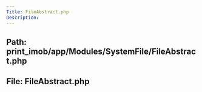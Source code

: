```yaml
---
Title: FileAbstract.php
Description:
---
```


## Path: print_imob/app/Modules/SystemFile/FileAbstract.php
## File: FileAbstract.php
